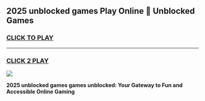 
## 2025 unblocked games Play Online 👋 Unblocked Games
<h3>
<a href="https://premium.freeplayer.one?title=2025_unblocked_games&ref=19F">CLICK TO PLAY</a></h3>
<hr>

<h3>
<a href="https://premium.freeplayer.one?title=2025_unblocked_games&ref=19F">CLICK 2 PLAY</a>
  
</h3>

<a href="https://premium.freeplayer.one?title=2025_unblocked_games&ref=19F"><img src="https://clearcache.store/games.png"></a>


**2025 unblocked games games unblocked: Your Gateway to Fun and Accessible Online Gaming**

